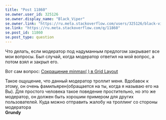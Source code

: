 ```yaml
---
title: "Post 11860"
se.owner.user_id: 325126
se.owner.display_name: "Black_Viper"
se.owner.link: "https://ru.meta.stackoverflow.com/users/325126/black-viper"
se.link: "https://ru.meta.stackoverflow.com/q/11860"
se.post_id: 11860
se.post_type: question
---
```

<p>Что делать, если модератор под надуманным предлогом закрывает все мои вопросы. Был случай, когда модератор ответил на мой вопрос, а потом взял и закрыл его.</p>
<p>Вот сам вопрос: <a href="https://ru.stackoverflow.com/questions/1371520/%d0%a1%d0%be%d0%ba%d1%80%d0%b0%d1%89%d0%b5%d0%bd%d0%b8%d0%b5-minmax-%d0%b2-grid-layout?noredirect=1#comment2435180_1371520">Сокращение minmax( ) в Grid Layout</a></p>
<p>Такое ощущение, что данный модератор троллит меня. Вдобавок к этому, он очень фамильярен(обращается на ты, когда я называю его на Вы). Для простого человека такое поведение простительно, но это же модератор, он должен быть  хорошим примером для других пользователей. Куда можно отправить жалобу на троллинг со стороны модератора<br />
<strong>Grundy</strong></p>
